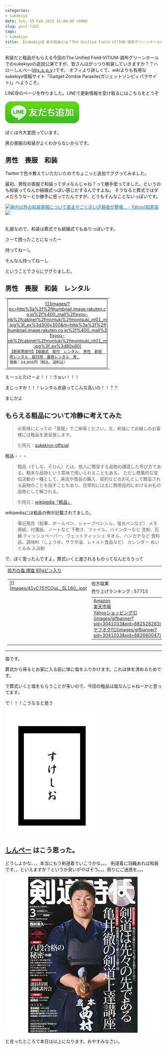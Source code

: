 ```yaml
---
categories:
- sukekiyo
date: Sun, 15 Feb 2015 16:00:00 +0000
slug: post-7165
tags:
- sukekiyo
title: 【sukekiyo】男の和装とは？The Unified Field-VITIUM-調布グリーンホールに何を着ていけばいいの？
---
```


和装だと粗品がもらえる今回のThe Unified Field-VITIUM-調布グリーンホールでのsukekiyoの追加公演ですが、皆さんはがっつり和装していきますか？？<!--more-->ハローしんぺー(<a href="https://twitter.com/s_s_p_y" target="_blank">@s_s_p_y</a> )です。
オフィより詳しくて、wikiよりも有用なsukekiyo情報サイト「Gadget Zombie Parasite(ガジェットゾンビィパラサイト)」へようこそ。

LINE@のページを作りました。LINEで更新情報を受け取るにはこちらをどうぞ
<br>
<br>
<a href="http://line.me/ti/p/%40gjl0117j">![](images/addfriends_ja.png)</a>


ぼくは今大変困っています。

男の喪服の和装がよくわからないからです。

<h2>男性　喪服　和装</h2>

Twitterで色々教えていただいたのでちょこっと追加でググってみました。

最初、男性の喪服で和装ってダメなんじゃね？って勝手思ってました。というのも和装ってなんか結婚式っぽい感じだするんですよね。
そうなると葬式ではダメだろうなーとか勝手に思ってたんですが、どうもそんなことないっぽいです。

<a href="http://detail.chiebukuro.yahoo.co.jp/qa/question_detail/q1051394765" target="_blank">![](images/q1051394765)</a><a style="color:#0070C5;" href="http://detail.chiebukuro.yahoo.co.jp/qa/question_detail/q1051394765" target="_blank">身内以外の和装喪服について喪主やごく近い近親者が葬儀... - Yahoo!知恵袋</a><a href="http://b.hatena.ne.jp/entry/http://detail.chiebukuro.yahoo.co.jp/qa/question_detail/q1051394765" target="_blank">![](images/q1051394765)</a><br style="clear:both;" /><br>


礼服なので、和装は葬式でも結婚式でもありっぽいです。


さーて困ったことになったー



持ってねーし


そんなん持ってねーし


ということでさらにググりました。


<h2>男性　喪服　和装　レンタル</h2>



<table border="0" cellpadding="0" cellspacing="0"><tr><td valign="top"><div style="border:1px solid;margin:0px;padding:6px 0px;width:320px;text-align:center;float:left"><a href="http://hb.afl.rakuten.co.jp/hgc/13b274a6.82a797fc.13b274a7.d31ac925/?pc=http%3a%2f%2fitem.rakuten.co.jp%2fisyou-nb%2fnt-01%2f%3fscid%3daf_link_tbl&amp;m=http%3a%2f%2fm.rakuten.co.jp%2fisyou-nb%2fi%2f10002507%2f" target="_blank">![](images/?pc=http%3a%2f%2fthumbnail.image.rakuten.co.jp%2f%400_mall%2fisyou-nb%2fcabinet%2fmontuki%2fmontsuki_nt01_m.jpg%3f_ex%3d300x300&amp;m=http%3a%2f%2fthumbnail.image.rakuten.co.jp%2f%400_mall%2fisyou-nb%2fcabinet%2fmontuki%2fmontsuki_nt01_m.jpg%3f_ex%3d80x80)</a><p style="font-size:12px;line-height:1.4em;text-align:left;margin:0px;padding:2px 6px"><a href="http://hb.afl.rakuten.co.jp/hgc/13b274a6.82a797fc.13b274a7.d31ac925/?pc=http%3a%2f%2fitem.rakuten.co.jp%2fisyou-nb%2fnt-01%2f%3fscid%3daf_link_tbl&amp;m=http%3a%2f%2fm.rakuten.co.jp%2fisyou-nb%2fi%2f10002507%2f" target="_blank">【新郎黒紋付】【結婚式　紋付　レンタル:　男性　新郎　袴レンタル　紋付袴　着物レンタル　男...</a><br><span style="">価格：24,800円（税込、送料込）</span><br></p></div></td></tr></table>


えーっとたけーよ！！！ゔぉい！！！


まじっすか！！！レンタル衣装ってこんな高いの！！？？


まじかよ



<h2>もらえる粗品について冷静に考えてみた</h2>

<blockquote>
お客様にとっての「喪服」でご来場ください。又、和装にてお越しのお客様には粗品を進呈致します。

引用元：<a href="http://sukekiyo-official.jp/live/index.html">sukekiyo-official</a>
</blockquote>


粗品・・・
<blockquote>
粗品（そしな、そひん）とは、他人に贈呈する品物の謙遜した呼び方である。粗末な品物という意味で用いられることもある。
ただし商業的な宣伝活動の一種として、来店や商品の購入、契約などのお礼として贈呈される品物のことを指すこともあり、日常的には主に商用目的におけるお礼の品物として解される。

引用元：<a href="http://ja.wikipedia.org/wiki/%E7%B2%97%E5%93%81">wikipedia「粗品」</a>
</blockquote>

wikipediaには粗品の例が記載されてました。

<blockquote>
筆記用具（鉛筆、ボールペン、シャープペンシル、蛍光ペンなど）
メモ用紙、付箋紙、ノートなど
下敷き、ファイル、バインダーなど
洗剤、石鹸
ティッシュペーパー、ウェットティッシュ
タオル、ハンカチなど
食料品、調味料（しょうゆ、サラダ油、レトルト食品など）
カレンダー
ぬいぐるみ
入浴剤
</blockquote>


で、ぼく思ったんですよ。葬式いくと渡されるものってなんだろうって

<table  border="0" cellpadding="5" style="border:none"><tr><td style="border:none;text-align:left"><a href="http://www.amazon.co.jp/exec/obidos/ASIN/B000FQOJ9C/warawareotoko-22/ref=nosim/" rel="nofollow" target="_blank" target="_top">伯方の塩 焼塩 80gビン入り</a></td></tr><tr><td style="border:none"><table  border="0" cellpadding="0" style="border:none"><tr><td valign="top" style="border:none"><a href="http://www.amazon.co.jp/exec/obidos/ASIN/B000FQOJ9C/warawareotoko-22/ref=nosim/" rel="nofollow" target="_blank" target="_top">![](images/41vC75YCOoL._SL160_.jpg)</a></td><td valign="top" style="border:none;text-align:left"><div class="kaerebalink-detail" style="margin-bottom:5px;"> 伯方塩業 </div><div class="kaerebalink-salesranking" style="margin-bottom:5px">売り上げランキング : 57715</div><table style="border:none;margin-top:10px"><tr><td style="border:none;text-align:left;"><div class="shoplinkamazon" style="margin-right:5px"><a href="http://www.amazon.co.jp/gp/search?keywords=%94%8C%95%FB%82%CC%89%96%20%8F%C4%89%96&__mk_ja_JP=%83J%83%5E%83J%83i&tag=warawareotoko-22" rel="nofollow" target="_blank" title="アマゾン" >Amazon</a></div><div class="shoplinkrakuten" style="margin-right:5px"><a href="http://hb.afl.rakuten.co.jp/hgc/0f6e221b.2eb9748a.0f6e221c.35cc1e84/?pc=http%3A%2F%2Fsearch.rakuten.co.jp%2Fsearch%2Fmall%2F%25E4%25BC%25AF%25E6%2596%25B9%25E3%2581%25AE%25E5%25A1%25A9%2520%25E7%2584%25BC%25E5%25A1%25A9%2F-%2Ff.1-p.1-s.1-sf.0-st.A-v.2%3Fx%3D0%26scid%3Daf_ich_link_urltxt%26m%3Dhttp%3A%2F%2Fm.rakuten.co.jp%2F" rel="nofollow" target="_blank" title="楽天市場" >楽天市場</a></div><div class="shoplinkyahoo" style="margin-right:5px"><a href="http://ck.jp.ap.valuecommerce.com/servlet/referral?sid=3041033&pid=882528283&vc_url=http%3A%2F%2Fshopping.search.yahoo.co.jp%2Fsearch%3FuIv%3Don%26ei%3DUTF-8%26tab_ex%3Dcommerce%26slider%3D0%26va%3D%25E4%25BC%25AF%25E6%2596%25B9%25E3%2581%25AE%25E5%25A1%25A9%2520%25E7%2584%25BC%25E5%25A1%25A9" rel="nofollow"  target="_blank" title="Yahooショッピング" >Yahooショッピング![](images/gifbanner?sid=3041033&pid=882528283)</a></div><div class="shoplinkyahooAuc" style="margin-right:5px"><a href="http://ck.jp.ap.valuecommerce.com/servlet/referral?sid=3041033&pid=882660047&vc_url=http%3A%2F%2Fauctions.search.yahoo.co.jp%2Fsearch%3Fvo%3D%26ve%3D%26auccat%3D0%26aucminprice%3D%26aucmaxprice%3D%26aucmin_bidorbuy_price%3D%26aucmax_bidorbuy_price%3D%26loc_cd%3D0%26abatch%3D0%26istatus%3D0%26filtered%3D1%26ei%3DUTF-8%26tab_ex%3Dcommerce%26va%3D%25E4%25BC%25AF%25E6%2596%25B9%25E3%2581%25AE%25E5%25A1%25A9%2520%25E7%2584%25BC%25E5%25A1%25A9" rel="nofollow"  target="_blank" title="ヤフオク!" >ヤフオク!![](images/gifbanner?sid=3041033&pid=882660047)</a></div></td><td style="vertical-align:bottom;padding-left:10px;font-size:x-small;border:none">by <a href="http://kaereba.com" rel="nofollow" target="_blank">カエレバ</a></td></tr></table></font></td></tr></table></td></tr></table>


塩です。


葬式から帰るとお家に入る前に体に塩をふりかけます。これは体を清めるためです。

で葬式いくと塩をもらうことが多いので、今回の粗品は塩なんじゃねーかと思ってます。


で！！！こうなると思う

<a href="images/15da3f4bdfec18c6db7777d386699a0e.jpg">![](images/15da3f4bdfec18c6db7777d386699a0e.jpg)</a>



<h2><a href="https://twitter.com/s_s_p_y" target="_blank">しんぺー</a> はこう思った。</h2>

どうしよかな、、、本当にもう剣道着でいこうかな。。。
剣道着に羽織あれば和装です、、といえますか？というか臭いがやばそう。。。周りにご迷惑を。。。


<a href="http://www.amazon.co.jp/exec/obidos/ASIN/B00FGL3ISE/warawareotoko-22/ref=nosim/" rel="nofollow" >![](images/61AGe81Vo5L._SS500_.jpg)</a> 





と言ったところで本日は以上になります。おやすみなさい。